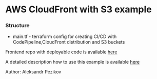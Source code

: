 # AWS CloudFront with S3 example

### Structure
 - main.tf - terraform config for creating CI/CD with CodePipeline,CloudFront distribution and S3 buckets

Frontend repo with deployable code is available [here](https://github.com/alexahdp/aws-terraform-cicd-frontend-example)

A detailed description how to use this example is available [here](https://aleksandr-pezikov.blog/posts/aws-terraform-s3-cloudfront)

Author: Aleksandr Pezikov
